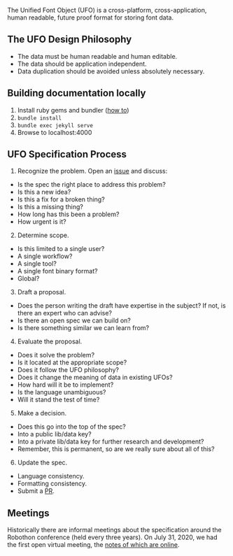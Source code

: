 The Unified Font Object (UFO) is a cross-platform, cross-application, human readable, future proof format for storing font data.

## The UFO Design Philosophy
* The data must be human readable and human editable.
* The data should be application independent.
* Data duplication should be avoided unless absolutely necessary.

## Building documentation locally
1. Install ruby gems and bundler ([how to](https://idratherbewriting.com/jekylldoctheme-separate-outputs/mydoc/mydoc_install_dependencies.html))
2. `bundle install`
3. `bundle exec jekyll serve`
4. Browse to localhost:4000

## UFO Specification Process

1. Recognize the problem.
Open an [issue](https://github.com/unified-font-object/ufo-spec/issues) and discuss:
* Is the spec the right place to address this problem?
* Is this a new idea?
* Is this a fix for a broken thing?
* Is this a missing thing?
* How long has this been a problem?
* How urgent is it?

2. Determine scope.
* Is this limited to a single user?
* A single workflow?
* A single tool?
* A single font binary format?
* Global?

3. Draft a proposal.
* Does the person writing the draft have expertise in the subject? If not, is there an expert who can advise?
* Is there an open spec we can build on?
* Is there something similar we can learn from?

4. Evaluate the proposal.
* Does it solve the problem?
* Is it located at the appropriate scope?
* Does it follow the UFO philosophy?
* Does it change the meaning of data in existing UFOs?
* How hard will it be to implement?
* Is the language unambiguous?
* Will it stand the test of time?

5. Make a decision.
* Does this go into the top of the spec?
* Into a public lib/data key?
* Into a private lib/data key for further research and development?
* Remember, this is permanent, so are we really sure about all of this?

6. Update the spec.
* Language consistency.
* Formatting consistency.
* Submit a [PR](https://github.com/unified-font-object/ufo-spec/pulls).


## Meetings
Historically there are informal meetings about the specification around the Robothon conference (held every three years). On July 31, 2020, we had the first open virtual meeting, the [notes of which are online](https://docs.google.com/document/d/1REf695Yxnu3aj_UqcVfF0WTyV8PUaPo-r6duEHxtj48/edit).
